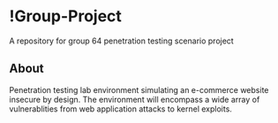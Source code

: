 # !Group-Project
A repository for group 64 penetration testing scenario project

## About
Penetration testing lab environment simulating an e-commerce website insecure by design. The environment will encompass a wide array of vulnerablities from web application attacks to kernel exploits.

